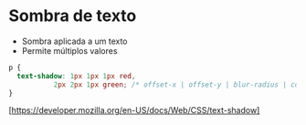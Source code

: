 # Sombra de texto

* Sombra aplicada a um texto
* Permite múltiplos valores

```css
p {
  text-shadow: 1px 1px 1px red,
	       2px 2px 1px green; /* offset-x | offset-y | blur-radius | color */
}
```

[https://developer.mozilla.org/en-US/docs/Web/CSS/text-shadow]